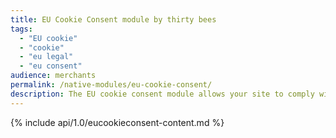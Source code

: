 ```yaml
---
title: EU Cookie Consent module by thirty bees
tags:
  - "EU cookie"
  - "cookie"
  - "eu legal"
  - "eu consent"
audience: merchants
permalink: /native-modules/eu-cookie-consent/
description: The EU cookie consent module allows your site to comply with the EU regulation letting users know that your site uses cookies.
---
```


{% include api/1.0/eucookieconsent-content.md %}
